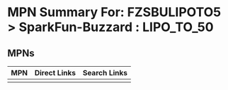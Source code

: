 



# MPN Summary For: FZSBULIPOTO5 > SparkFun-Buzzard : LIPO_TO_50

## MPNs
  

|MPN|Direct Links|Search Links|
| :--- | :--- | :--- |
||||
